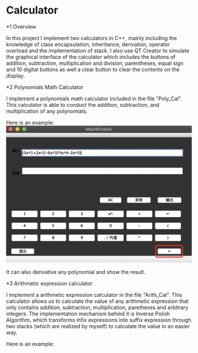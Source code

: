 # Calculator

*1 Overview

In this project I implement two calculators in C++, mainly including the knowledge of class encapsulation, inheritance, derivation, operator overload and the implementation of stack. I also use QT Creator to simulate the graphical interface of the calculator which includes the buttons of addition, subtraction, multiplication and division, parentheses, equal sign and 10 digital buttons as well a clear button to clear the contents on the display.

*2 Polynomials Math Calculator

I implement a polynomials math calculator included in the file "Poly_Cal". This calculator is able to conduct the addition, subtraction, and multiplication of any polynomials. 

Here is an example:
![](https://github.com/Link199711/Calculator/raw/master/pic/input1.png)

It can also derivative any polynomial and show the result.

*3 Arithmetic expression calculator

I implement a arithmetic expression calculator in the file "Arith_Cal". This calculator allows us to calculate the value of any arithmetic expression that only contains addition, subtraction, multiplication, paretheses and arbitrary integers. The implementation mechanism behind it is Inverse Polish Algorithm, which transforms infix expressions into suffix expression through two stacks (which are realized by myself) to calculate the value in an easier way.

Here is an example:
